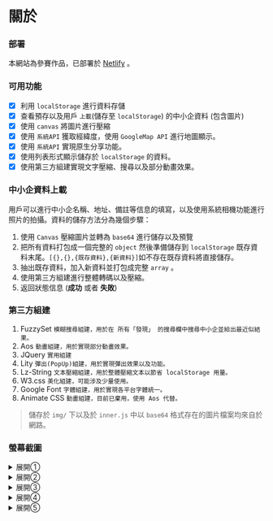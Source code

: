 # 關於
### 部署
本網站為參賽作品，已部署於 [Netlify](https://disc-sme.netlify.app) 。
### 可用功能
- [X] 利用 `localStorage` 進行資料存儲
- [x] 查看預存以及用戶 `上載`(儲存至 `localStorage`) 的中小企資料 (包含圖片)
- [x] 使用 `canvas` 將圖片進行壓縮
- [x] 使用 `系統API` 獲取經緯度，使用 `GoogleMap API` 進行地圖顯示。
- [x] 使用 `系統API` 實現原生分享功能。
- [x] 使用列表形式顯示儲存於 `localStorage` 的資料。
- [x] 使用第三方組建實現文字壓縮、搜尋以及部分動畫效果。

### 中小企資料上載
用戶可以進行中小企名稱、地址、備註等信息的填寫，以及使用系統相機功能進行照片的拍攝。資料的儲存方法分為幾個步驟：
1. 使用 `Canvas` 壓縮圖片並轉為 `base64` 進行儲存以及預覽
2. 把所有資料打包成一個完整的 `object` 然後準備儲存到 `localStorage` 既存資料末尾。`[{},{},{既存資料},{新資料}]`如不存在既存資料將直接儲存。
3. 抽出既存資料，加入新資料並打包成完整 `array` 。
4. 使用第三方組建進行整體轉碼以及壓縮。
5. 返回狀態信息 (**成功** 或者 **失敗**)

### 第三方組建
1. FuzzySet `模糊搜尋組建，用於在 所有「發現」 的搜尋欄中搜尋中小企並給出最近似結果。`
2. Aos `動畫組建，用於實現部分動畫效果。`
3. JQuery `實用組建`
4. Lity `彈出(PopUp)組建，用於實現彈出效果以及功能。`
5. Lz-String `文本壓縮組建，用於整體壓縮文本以節省 localStorage 用量。`
6. W3.css `美化組建，可能涉及少量使用。`
7. Google Font `字體組建，用於實現各平台字體統一。`
8. Animate CSS `動畫組建，目前已棄用，使用 Aos 代替。`

> 儲存於 `img/` 下以及於 `inner.js` 中以 `base64` 格式存在的圖片檔案均來自於網路。

### 螢幕截圖
<details><summary>展開①</summary>

![image](https://github.com/Traveler-Brian/MobileWebComp/blob/master/screenshots/1.PNG?raw=true)

</details>
<details><summary>展開②</summary>

![image](https://github.com/Traveler-Brian/MobileWebComp/blob/master/screenshots/2.PNG?raw=true)

</details>
<details><summary>展開③</summary>

![image](https://github.com/Traveler-Brian/MobileWebComp/blob/master/screenshots/3.PNG?raw=true)

</details>
<details><summary>展開④</summary>

![image](https://github.com/Traveler-Brian/MobileWebComp/blob/master/screenshots/4.PNG?raw=true)

</details>
<details><summary>展開⑤</summary>

![image](https://github.com/Traveler-Brian/MobileWebComp/blob/master/screenshots/5.PNG?raw=true)

</details>